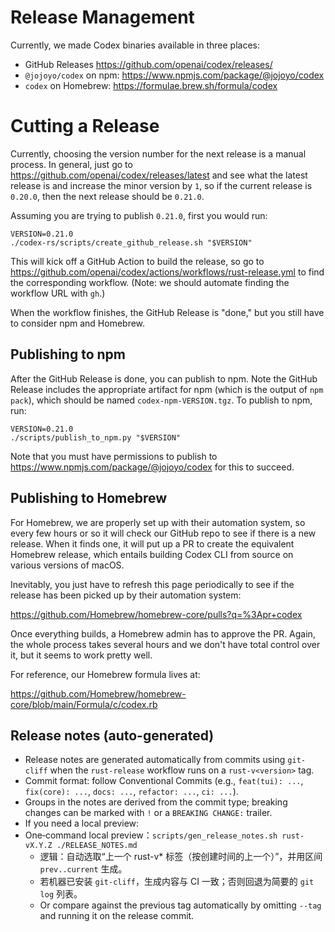 # Release Management

Currently, we made Codex binaries available in three places:

- GitHub Releases https://github.com/openai/codex/releases/
- `@jojoyo/codex` on npm: https://www.npmjs.com/package/@jojoyo/codex
- `codex` on Homebrew: https://formulae.brew.sh/formula/codex

# Cutting a Release

Currently, choosing the version number for the next release is a manual process. In general, just go to https://github.com/openai/codex/releases/latest and see what the latest release is and increase the minor version by `1`, so if the current release is `0.20.0`, then the next release should be `0.21.0`.

Assuming you are trying to publish `0.21.0`, first you would run:

```shell
VERSION=0.21.0
./codex-rs/scripts/create_github_release.sh "$VERSION"
```

This will kick off a GitHub Action to build the release, so go to https://github.com/openai/codex/actions/workflows/rust-release.yml to find the corresponding workflow. (Note: we should automate finding the workflow URL with `gh`.)

When the workflow finishes, the GitHub Release is "done," but you still have to consider npm and Homebrew.

## Publishing to npm

After the GitHub Release is done, you can publish to npm. Note the GitHub Release includes the appropriate artifact for npm (which is the output of `npm pack`), which should be named `codex-npm-VERSION.tgz`. To publish to npm, run:

```
VERSION=0.21.0
./scripts/publish_to_npm.py "$VERSION"
```

Note that you must have permissions to publish to https://www.npmjs.com/package/@jojoyo/codex for this to succeed.

## Publishing to Homebrew

For Homebrew, we are properly set up with their automation system, so every few hours or so it will check our GitHub repo to see if there is a new release. When it finds one, it will put up a PR to create the equivalent Homebrew release, which entails building Codex CLI from source on various versions of macOS.

Inevitably, you just have to refresh this page periodically to see if the release has been picked up by their automation system:

https://github.com/Homebrew/homebrew-core/pulls?q=%3Apr+codex

Once everything builds, a Homebrew admin has to approve the PR. Again, the whole process takes several hours and we don't have total control over it, but it seems to work pretty well.

For reference, our Homebrew formula lives at:

https://github.com/Homebrew/homebrew-core/blob/main/Formula/c/codex.rb

## Release notes (auto-generated)

- Release notes are generated automatically from commits using `git-cliff` when the `rust-release` workflow runs on a `rust-v<version>` tag.
- Commit format: follow Conventional Commits (e.g., `feat(tui): ...`, `fix(core): ...`, `docs: ...`, `refactor: ...`, `ci: ...`).
- Groups in the notes are derived from the commit type; breaking changes can be marked with `!` or a `BREAKING CHANGE:` trailer.
- If you need a local preview:
- One‑command local preview：`scripts/gen_release_notes.sh rust-vX.Y.Z ./RELEASE_NOTES.md`
  - 逻辑：自动选取“上一个 rust-v* 标签（按创建时间的上一个）”，并用区间 `prev..current` 生成。
  - 若机器已安装 `git-cliff`，生成内容与 CI 一致；否则回退为简要的 `git log` 列表。
  - Or compare against the previous tag automatically by omitting `--tag` and running it on the release commit.
